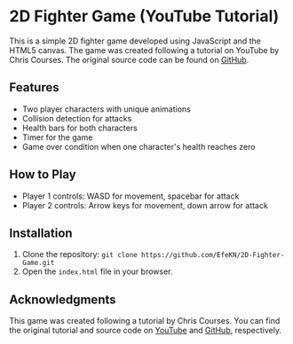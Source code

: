 # 2D Fighter Game (YouTube Tutorial)

This is a simple 2D fighter game developed using JavaScript and the HTML5 canvas. The game was created following a tutorial on YouTube by Chris Courses. The original source code can be found on [GitHub](https://github.com/chriscourses/fighting-game).

## Features

- Two player characters with unique animations
- Collision detection for attacks
- Health bars for both characters
- Timer for the game
- Game over condition when one character's health reaches zero

## How to Play

- Player 1 controls: WASD for movement, spacebar for attack
- Player 2 controls: Arrow keys for movement, down arrow for attack

## Installation

1. Clone the repository: `git clone https://github.com/EfeKN/2D-Fighter-Game.git`
2. Open the `index.html` file in your browser.

## Acknowledgments

This game was created following a tutorial by Chris Courses. You can find the original tutorial and source code on [YouTube](https://www.youtube.com/watch?v=vyqbNFMDRGQ) and [GitHub](https://github.com/chriscourses/fighting-game), respectively.